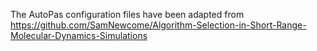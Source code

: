 The AutoPas configuration files have been adapted from https://github.com/SamNewcome/Algorithm-Selection-in-Short-Range-Molecular-Dynamics-Simulations
